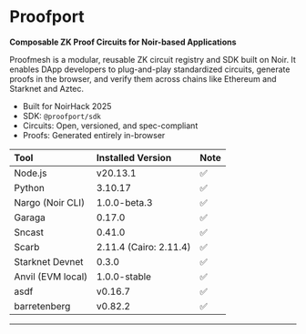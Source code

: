 # Proofport

**Composable ZK Proof Circuits for Noir-based Applications**

Proofmesh is a modular, reusable ZK circuit registry and SDK built on Noir.
It enables DApp developers to plug-and-play standardized circuits, generate proofs in the browser, and verify them across chains like Ethereum and Starknet and Aztec.

- Built for NoirHack 2025  
- SDK: `@proofport/sdk`  
- Circuits: Open, versioned, and spec-compliant  
- Proofs: Generated entirely in-browser

| Tool                | Installed Version  | Note |
|:--------------------|:-------------------|:-----|
| Node.js             | v20.13.1            | ✅  |
| Python              | 3.10.17             | ✅  |
| Nargo (Noir CLI)    | 1.0.0-beta.3        | ✅  |
| Garaga              | 0.17.0              | ✅  |
| Sncast              | 0.41.0              | ✅  |
| Scarb               | 2.11.4 (Cairo: 2.11.4) | ✅  |
| Starknet Devnet     | 0.3.0                | ✅  |
| Anvil (EVM local)   | 1.0.0-stable         | ✅  |
| asdf                | v0.16.7             | ✅  |
| barretenberg        | v0.82.2             | ✅  |
---

